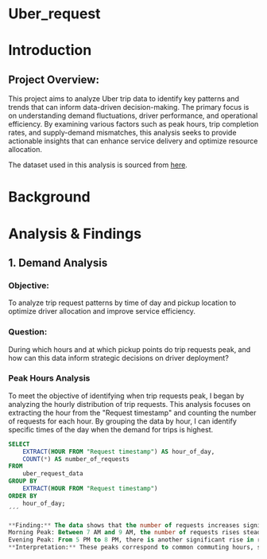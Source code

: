 # Uber_request
# Introduction
## Project Overview: 
This project aims to analyze Uber trip data to identify key patterns and trends that can inform data-driven decision-making. The primary focus is on understanding demand fluctuations, driver performance, and operational efficiency. By examining various factors such as peak hours, trip completion rates, and supply-demand mismatches, this analysis seeks to provide actionable insights that can enhance service delivery and optimize resource allocation.

The dataset used in this analysis is sourced from [here](https://www.kaggle.com/datasets/hellbuoy/uber-supplydemand-gap).

# Background

# Analysis & Findings
## 1. Demand Analysis 
### Objective:
To analyze trip request patterns by time of day and pickup location to optimize driver allocation and improve service efficiency.
### Question: 
During which hours and at which pickup points do trip requests peak, and how can this data inform strategic decisions on driver deployment?

### Peak Hours Analysis
To meet the objective of identifying when trip requests peak, I began by analyzing the hourly distribution of trip requests. This analysis focuses on extracting the hour from the "Request timestamp" and counting the number of requests for each hour. By grouping the data by hour, I can identify specific times of the day when the demand for trips is highest.
```sql
SELECT 
    EXTRACT(HOUR FROM "Request timestamp") AS hour_of_day,
    COUNT(*) AS number_of_requests
FROM 
    uber_request_data
GROUP BY 
    EXTRACT(HOUR FROM "Request timestamp")
ORDER BY 
    hour_of_day;
´´´

**Finding:** The data shows that the number of requests increases significantly during specific hours of the day. Notably:
Morning Peak: Between 7 AM and 9 AM, the number of requests rises steadily, peaking at 431 requests at 9 AM.
Evening Peak: From 5 PM to 8 PM, there is another significant rise in requests, with the highest number of 510 requests occurring at 6 PM.
**Interpretation:** These peaks correspond to common commuting hours, suggesting that Uber experiences the highest demand when people are traveling to and from work. This insight implies that these time periods are critical for ensuring an adequate supply of drivers to meet the high demand.
